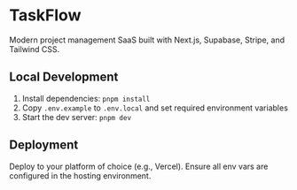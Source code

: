 # TaskFlow

Modern project management SaaS built with Next.js, Supabase, Stripe, and Tailwind CSS.

## Local Development

1. Install dependencies: `pnpm install`
2. Copy `.env.example` to `.env.local` and set required environment variables
3. Start the dev server: `pnpm dev`

## Deployment

Deploy to your platform of choice (e.g., Vercel). Ensure all env vars are configured in the hosting environment.